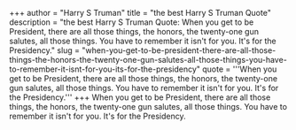 +++
author = "Harry S Truman"
title = "the best Harry S Truman Quote"
description = "the best Harry S Truman Quote: When you get to be President, there are all those things, the honors, the twenty-one gun salutes, all those things. You have to remember it isn't for you. It's for the Presidency."
slug = "when-you-get-to-be-president-there-are-all-those-things-the-honors-the-twenty-one-gun-salutes-all-those-things-you-have-to-remember-it-isnt-for-you-its-for-the-presidency"
quote = '''When you get to be President, there are all those things, the honors, the twenty-one gun salutes, all those things. You have to remember it isn't for you. It's for the Presidency.'''
+++
When you get to be President, there are all those things, the honors, the twenty-one gun salutes, all those things. You have to remember it isn't for you. It's for the Presidency.
